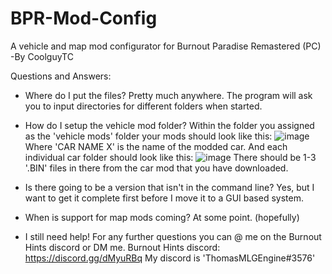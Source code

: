 # BPR-Mod-Config

A vehicle and map mod configurator for Burnout Paradise Remastered (PC)
-By CoolguyTC


Questions and Answers:
- Where do I put the files?
Pretty much anywhere.
The program will ask you to input directories for different folders when started.

- How do I setup the vehicle mod folder?
Within the folder you assigned as the 'vehicle mods' folder your mods should look like this:
![image](https://user-images.githubusercontent.com/95531273/179301454-dd70cb46-6039-432e-92d3-b8ebde470c05.png)
Where 'CAR NAME X' is the name of the modded car.
And each individual car folder should look like this:
![image](https://user-images.githubusercontent.com/95531273/179301772-392b24e1-d631-46f5-9c9e-ce4a3d23d304.png)
There should be 1-3 '.BIN' files in there from the car mod that you have downloaded.

- Is there going to be a version that isn't in the command line?
Yes, but I want to get it complete first before I move it to a GUI based system.

- When is support for map mods coming?
At some point. (hopefully)

- I still need help!
For any further questions you can @ me on the Burnout Hints discord or DM me.
Burnout Hints discord: https://discord.gg/dMyuRBq
My discord is 'ThomasMLGEngine#3576'
